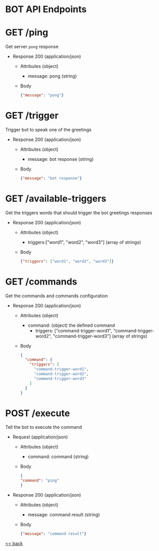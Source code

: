 # BOT API Endpoints

# GET /ping
Get server `pong` response
+ Response 200 (application/json)
    + Attributes (object)
        - message: pong (string)
    + Body

        ```json
        {"message": "pong"}
        ```

# GET /trigger
Trigger bot to speak one of the greetings
+ Response 200 (application/json)
    + Attributes (object)
        - message: bot response (string)
    + Body

        ```json
        {"message": "bot response"}
        ```

# GET /available-triggers
Get the triggers words that should trigger the bot greetings responses
+ Response 200 (application/json)
    + Attributes (object)
        - triggers:["word1", "word2", "word3"]  (array of strings)
    + Body

        ```json
        {"triggers": ["word1", "word2", "word3"]}
        ```

# GET /commands
Get the commands and commands configuration
+ Response 200 (application/json)
    + Attributes (object)
        - command: (object) the defined command
          - triggers: ["command-trigger-word1", "command-trigger-word2", "command-trigger-word3"]  (array of strings)
    + Body

        ```json
        {
          "command": {
            "triggers": [
              "command-trigger-word1",
              "command-trigger-word2",
              "command-trigger-word3"
            ]
          }
        }
        ```

# POST /execute
Tell the bot to execute the command
+ Request (application/json)
    + Attributes (object)
        - command: command (string)
    + Body

        ```json
      {
        "command": "ping"
      }
      ```
+ Response 200 (application/json)
    + Attributes (object)
        - message: command result (string)
    + Body

        ```json
        {"message": "command result"}
        ```

[<< back](./README.md)
